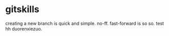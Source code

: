 # gitskills
creating a new branch is quick and simple.
no-ff.
fast-forward is so so.
test hh duorenxiezuo.
